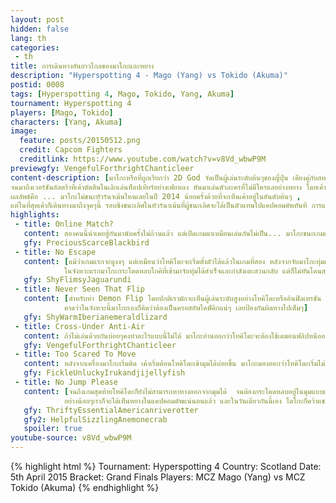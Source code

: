 ```yaml
---
layout: post
hidden: false
lang: th
categories:
 - th
title: การเดินทางอันยาวไกลของมาโกะและหยาง
description: "Hyperspotting 4 - Mago (Yang) vs Tokido (Akuma)"
postid: 0008
tags: [Hyperspotting 4, Mago, Tokido, Yang, Akuma]
tournament: Hyperspotting 4
players: [Mago, Tokido]
characters: [Yang, Akuma]
image:
  feature: posts/20150512.png
  credit: Capcom Fighters
  creditlink: https://www.youtube.com/watch?v=v8Vd_wbwP9M
previewgfy: VengefulForthrightChanticleer
content-description: [มาโกะหรือที่ถูกเรียกว่า 2D God จัดเป็นผู้เล่นระดับต้นๆของญี่ปุ่น เคียงคู่กับสหาย Madcatz ของเค้าอย่างโทคิโดะและไดโกะ เค้าประสบผลสำเร็จเป็นอย่างมากในช่วงยุคแรกๆของสตรีทไฟเตอร์ 4 
จนมาถึงเวอร์ชันอัลตร้าที่เค้าตัดสินในเลิกเล่นท็อปเทียร์อย่างเฟยหลง หันมาเล่นตัวละครที่ไม่มีใครแลอย่างหยาง โดยเค้าให้เหตุผลว่าเล่นเฟยหลงจนถึงขีดจำกัดแล้ว จึงอยากจะไปหาความแข็งแกร่งที่ตนเองไม่มี,
ผลลัพธ์คือ ... มาโกะไม่ชนะทัวร์นาเม้นไหนเลยในปี 2014 น้อยครั้งด้วยที่จะเห็นเค้าอยู่ในอันดับต้นๆ ,
แต่ในที่สุดเค้าก็เดินทางมาถึงจุดๆนี้ รอบชิงชนะเลิศในทัวร์นาเม้นที่ผู้ชนะเลิศจะได้เป็นตัวแทนไปแคปคอมคัพทันที การแข่งขันนี้คือผลลัพธ์ของการต่อสู้ฝ่าฟันมาตลอดหนึ่งปีของมาโกะ!]
highlights:
 - title: Online Match?
   content: สองคนนี้น่าเคยสู้กันมานับครั้งไม่ถ้วนแล้ว แต่เปิดเกมมาเหมือนเล่นกันไม่เป็น... มาโกะชนะเกมแรกไปแบบงงๆ
   gfy: PreciousScarceBlackbird
 - title: No Escape
   content: [แม้ว่าเกมแรกจะดูงงๆ แต่เหมือนว่าโทคิโดะจะเริ่มตั้งตัวได้แล้วในเกมที่สอง หลังจากจับมาโกะทุ่มเข้าไปในมุมได้ก็เปิดเกมบุกต่อทันที,
			ในจังหวะแรกมาโกะกระโดดหลบโกคิที่เข้ามาจับทุ่มได้สำเร็จและกำลังเตะสวนกลับ แต่ก็ไม่ทันโดนสวนด้วยโชริวเคนเข้าไปแทน เจอแบบนี้จะหนียังไงดี]
   gfy: ShyFlimsyJaguarundi
 - title: Never Seen That Flip
   content: [สำหรับท่า Demon Flip โดยปกติเรามักจะเห็นผู้เล่นระดับสูงอย่างโทคิโดะหรืออินฟิลเทรชัน เลือกใช้ไดฟ์คิกหรือลงพื้นก่อนที่คู่ต่อสู้จะลุกแล้วโจมตีด้านล่างแทน โดยเฉพาะครอสอัพไดฟ์คิกที่มองได้ยากมาก,
			คาดว่าในจังหวะนี้มาโกะเองก็คิดว่าต้องเป็นครอสอัพไดฟ์คิกแน่ๆ เลยป้องกันผิดทางไปเต็มๆ]
   gfy: ShyWarmIberianemeraldlizard
 - title: Cross-Under Anti-Air
   content: ถ้าไม่เล่นด้วยกันบ่อยๆคงทำอะไรแบบนี้ไม่ได้ มาโกะอ่านออกว่าโทคิโดะจะต้องใช้เดมอนฟลิปหนีออกจากมุมหลังจากปล่อยฮาโดเคนแน่ๆ เค้าโฟกัสฮาโดเคนทิ้ง แดชลอดใต้เดมอนฟลิป แล้วใช้ท่าเตะสวนขึ้นไปได้อย่างสวยงาม
   gfy: VengefulForthrightChanticleer
 - title: Too Scared To Move
   content: หลังจากเครื่องมาโกะเริ่มติด เค้าเริ่มต้อนโทคิโดะเข้ามุมได้บ่อยขึ้น มาโกะมองออกว่าโทคิโดะเริ่มไม่กล้าทำอะไรแล้วเลยเดินเข้าไปใช้ท่าจับทุ่มที่เค้าเก็บไว้ตลอดสามเกมที่ผ่านมา
   gfy: FickleUnluckyIrukandjijellyfish
 - title: No Jump Please
   content: [จนถึงเกมสุดท้ายโทคิโดะก็ยังไม่สามารถหาทางออกจากมุมได้  จนต้องกระโดดหลบอยู่ในมุมแบบเดียวกับที่มาโกะทำในตอนแรก แต่มาโกะก็ไล่ต้อนได้อย่างสวยงาม คว้าแชมป์และตั๋วไปแคปคอมคัพได้สำเร็จ! ,
			อย่างน้อยๆเราก็จะได้เห็นหยางในแคปคอมคัพแน่นอนแล้ว และในวันเดียวกันนี้เอง ไดโกะก็คว้าแชมป์ Norcal Regionals และได้ตั๋วไปแคปคอมคัพเช่นเดียวกัน]
   gfy: ThriftyEssentialAmericanriverotter
   gfy2: HelpfulSizzlingAnemonecrab
   spoiler: true
youtube-source: v8Vd_wbwP9M
---
```


{% highlight html %}
Tournament: Hyperspotting 4
Country: Scotland
Date: 5th April 2015
Bracket: Grand Finals
Players: MCZ Mago (Yang) vs MCZ Tokido (Akuma)
{% endhighlight %}

